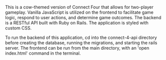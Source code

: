 This is a cow-themed version of Connect Four that allows for two-player gameplay. Vanilla JavaScript is utilized
on the frontend to facilitate game logic, respond to user actions, and determine game outcomes. The backend is a RESTful API 
built with Ruby on Rails. The application is styled with custom CSS.

To run the backend of this application, cd into the connect-4-api directory before creating the database, running the migrations, and starting the rails server. 
The frontend can be run from the main directory, with an 'open index.html' command in the terminal.

